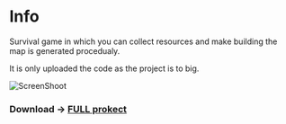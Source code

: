 # Info

Survival game in which you can collect resources and make building
the map is generated procedualy.

It is only uploaded the code as the project is to big.

![ScreenShoot](https://github.com/Beltranmu/CODE/assets/71871009/743b35e5-7311-4be7-b37f-48cff49a1ac9)

### Download -> [FULL prokect](https://drive.google.com/file/d/1PXTeCPiQstbPTudj6A4X860Z8XXfiHNv/view?usp=sharing)
